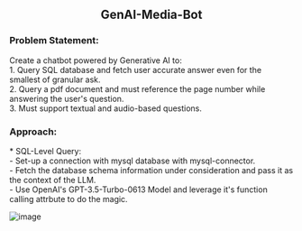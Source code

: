 <h2 align="center"> GenAI-Media-Bot </h2>

<h3>Problem Statement:</h3>
Create a chatbot powered by Generative AI to:<br>
  1. Query SQL database and fetch user accurate answer even for the smallest of granular ask.<br>
  2. Query a pdf document and must reference the page number while answering the user's question. <br>
  3. Must support textual and audio-based questions. <br>

<h3>Approach:</h3>
* SQL-Level Query:<br>
      - Set-up a connection with mysql database with mysql-connector.<br>
      - Fetch the database schema information under consideration and pass it as the context of the LLM.<br>
      - Use OpenAI's GPT-3.5-Turbo-0613 Model and leverage it's function calling attrbute to do the magic. <br>

      
![image](https://github.com/KDcommits/GenAI-Media-Bot/assets/124420761/f8a61c9a-7236-4c3b-81a9-de6cee4971f3)

